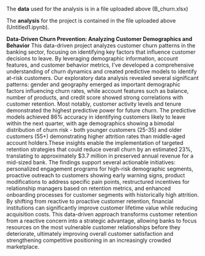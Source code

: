 The **data** used for the analysis is in a file uploaded above (B_churn.xlsx)

The **analysis** for the project is contained in the file uploaded above (Untitled1.ipynb).

**Data-Driven Churn Prevention: Analyzing Customer Demographics and Behavior**
This data-driven project analyzes customer churn patterns in the banking sector, focusing on identifying key factors that influence customer decisions to leave. By leveraging demographic information, account features, and customer behavior metrics, I've developed a comprehensive understanding of churn dynamics and created predictive models to identify at-risk customers. Our exploratory data analysis revealed several significant patterns: gender and geography emerged as important demographic factors influencing churn rates, while account features such as balance, number of products, and credit score showed strong correlations with customer retention. Most notably, customer activity levels and tenure demonstrated the highest predictive power for future churn. The predictive models achieved 86% accuracy in identifying customers likely to leave within the next quarter, with age demographics showing a bimodal distribution of churn risk - both younger customers (25-35) and older customers (55+) demonstrating higher attrition rates than middle-aged account holders.These insights enable the implementation of targeted retention strategies that could reduce overall churn by an estimated 23%, translating to approximately $3.7 million in preserved annual revenue for a mid-sized bank. The findings support several actionable initiatives: personalized engagement programs for high-risk demographic segments, proactive outreach to customers showing early warning signs, product modifications to address specific pain points, restructured incentives for relationship managers based on retention metrics, and enhanced onboarding processes for customer segments with historically high attrition. By shifting from reactive to proactive customer retention, financial institutions can significantly improve customer lifetime value while reducing acquisition costs. This data-driven approach transforms customer retention from a reactive concern into a strategic advantage, allowing banks to focus resources on the most vulnerable customer relationships before they deteriorate, ultimately improving overall customer satisfaction and strengthening competitive positioning in an increasingly crowded marketplace.
